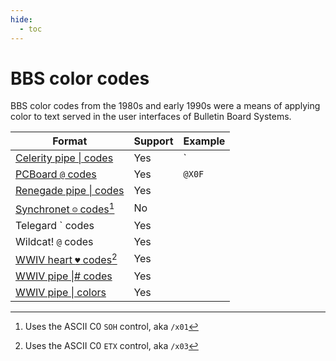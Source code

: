 ```yaml
---
hide:
  - toc
---
```

# BBS color codes

BBS color codes from the 1980s and early 1990s were a means of applying color to text served in the user interfaces of Bulletin Board Systems.

| Format | Support | Example |
| -- | -- | -- |
| [Celerity pipe \| codes](http://wiki.synchro.net/custom:colors#celerity_format) | Yes | `|k|w` |
| [PCBoard `@` codes](https://defacto2.net/f/af240c4) | Yes | `@X0F` |
| [Renegade pipe \| codes](http://software.bbsdocumentary.com/IBM/DOS/RENEGADE/rgd98101.zip) | Yes | |
| [Synchronet `☺` codes](http://wiki.synchro.net/custom:ctrl-a_codes)[^1] | No |
| Telegard \` codes | Yes |
| Wildcat! `@` codes | Yes |
| [WWIV heart `♥` codes](http://docs.wwivbbs.org/en/latest/displaying_text/)[^2] | Yes |
| [WWIV pipe \|# codes](http://docs.wwivbbs.org/en/latest/displaying_text/) | Yes |
| [WWIV pipe \| colors](http://docs.wwivbbs.org/en/latest/displaying_text/#pipe-colors) | Yes |

[^1]: Uses the ASCII C0 `SOH` control, aka `/x01`
[^2]: Uses the ASCII C0 `ETX` control, aka `/x03`